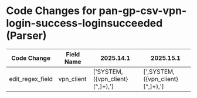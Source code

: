 # Code Changes for pan-gp-csv-vpn-login-success-loginsucceeded (Parser)

| Code Change | Field Name | 2025.14.1 | 2025.15.1 |
|-------------|------------|-----------|------------|
| edit_regex_field | vpn_client | ['SYSTEM,({vpn_client}[^,]+),'] | [',SYSTEM,({vpn_client}[^,]+),'] |